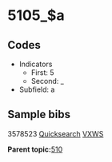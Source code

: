 # 5105\_$a

## Codes

-   Indicators
    -   First: 5
    -   Second: \_
-   Subfield: a

## Sample bibs

3578523 [Quicksearch](https://search.library.yale.edu/catalog/3578523) [VXWS](http://prodorbis.library.yale.edu:7014/vxws/GetHoldingsService?bibId=3578523)

**Parent topic:**[510](../../tags/510/510.md)

